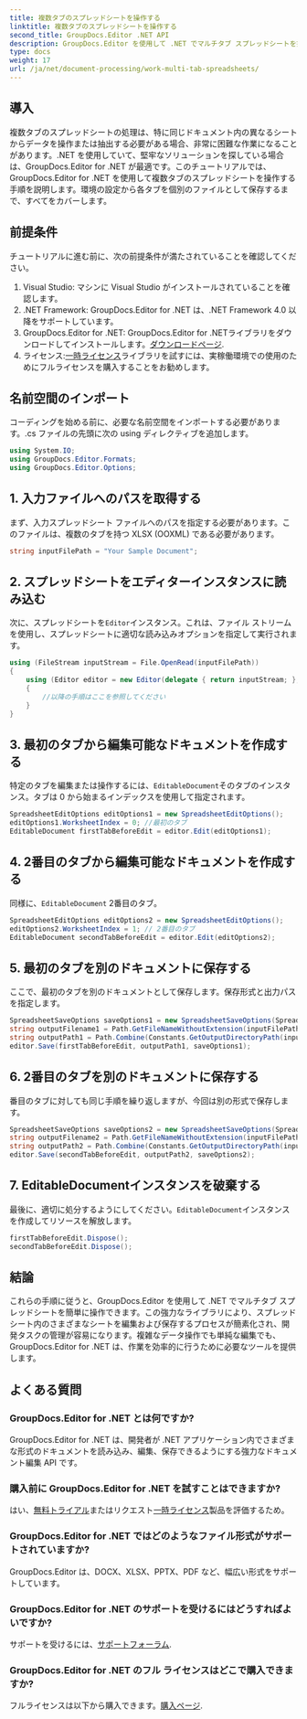 ```yaml
---
title: 複数タブのスプレッドシートを操作する
linktitle: 複数タブのスプレッドシートを操作する
second_title: GroupDocs.Editor .NET API
description: GroupDocs.Editor を使用して .NET でマルチタブ スプレッドシートを操作する方法を学びます。ステップ バイ ステップ ガイド、コード例、ベスト プラクティスが含まれています。
type: docs
weight: 17
url: /ja/net/document-processing/work-multi-tab-spreadsheets/
---
```

## 導入
複数タブのスプレッドシートの処理は、特に同じドキュメント内の異なるシートからデータを操作または抽出する必要がある場合、非常に困難な作業になることがあります。.NET を使用していて、堅牢なソリューションを探している場合は、GroupDocs.Editor for .NET が最適です。このチュートリアルでは、GroupDocs.Editor for .NET を使用して複数タブのスプレッドシートを操作する手順を説明します。環境の設定から各タブを個別のファイルとして保存するまで、すべてをカバーします。
## 前提条件
チュートリアルに進む前に、次の前提条件が満たされていることを確認してください。
1. Visual Studio: マシンに Visual Studio がインストールされていることを確認します。
2. .NET Framework: GroupDocs.Editor for .NET は、.NET Framework 4.0 以降をサポートしています。
3. GroupDocs.Editor for .NET: GroupDocs.Editor for .NETライブラリをダウンロードしてインストールします。[ダウンロードページ](https://releases.groupdocs.com/editor/net/).
4. ライセンス:[一時ライセンス](https://purchase.groupdocs.com/temporary-license/)ライブラリを試すには、実稼働環境での使用のためにフルライセンスを購入することをお勧めします。
## 名前空間のインポート
コーディングを始める前に、必要な名前空間をインポートする必要があります。.cs ファイルの先頭に次の using ディレクティブを追加します。
```csharp
using System.IO;
using GroupDocs.Editor.Formats;
using GroupDocs.Editor.Options;
```
## 1. 入力ファイルへのパスを取得する
まず、入力スプレッドシート ファイルへのパスを指定する必要があります。このファイルは、複数のタブを持つ XLSX (OOXML) である必要があります。
```csharp
string inputFilePath = "Your Sample Document";
```
## 2. スプレッドシートをエディターインスタンスに読み込む
次に、スプレッドシートを`Editor`インスタンス。これは、ファイル ストリームを使用し、スプレッドシートに適切な読み込みオプションを指定して実行されます。
```csharp
using (FileStream inputStream = File.OpenRead(inputFilePath))
{
    using (Editor editor = new Editor(delegate { return inputStream; }, delegate { return new SpreadsheetLoadOptions(); }))
    {
        //以降の手順はここを参照してください
    }
}
```
## 3. 最初のタブから編集可能なドキュメントを作成する
特定のタブを編集または操作するには、`EditableDocument`そのタブのインスタンス。タブは 0 から始まるインデックスを使用して指定されます。
```csharp
SpreadsheetEditOptions editOptions1 = new SpreadsheetEditOptions();
editOptions1.WorksheetIndex = 0; //最初のタブ
EditableDocument firstTabBeforeEdit = editor.Edit(editOptions1);
```
## 4. 2番目のタブから編集可能なドキュメントを作成する
同様に、`EditableDocument` 2番目のタブ。
```csharp
SpreadsheetEditOptions editOptions2 = new SpreadsheetEditOptions();
editOptions2.WorksheetIndex = 1; // 2番目のタブ
EditableDocument secondTabBeforeEdit = editor.Edit(editOptions2);
```
## 5. 最初のタブを別のドキュメントに保存する
ここで、最初のタブを別のドキュメントとして保存します。保存形式と出力パスを指定します。
```csharp
SpreadsheetSaveOptions saveOptions1 = new SpreadsheetSaveOptions(SpreadsheetFormats.Xlsm);
string outputFilename1 = Path.GetFileNameWithoutExtension(inputFilePath) + "_tab1.xlsm";
string outputPath1 = Path.Combine(Constants.GetOutputDirectoryPath(inputFilePath), outputFilename1);
editor.Save(firstTabBeforeEdit, outputPath1, saveOptions1);
```
## 6. 2番目のタブを別のドキュメントに保存する
番目のタブに対しても同じ手順を繰り返しますが、今回は別の形式で保存します。
```csharp
SpreadsheetSaveOptions saveOptions2 = new SpreadsheetSaveOptions(SpreadsheetFormats.Xlsb);
string outputFilename2 = Path.GetFileNameWithoutExtension(inputFilePath) + "_tab2.xlsb";
string outputPath2 = Path.Combine(Constants.GetOutputDirectoryPath(inputFilePath), outputFilename2);
editor.Save(secondTabBeforeEdit, outputPath2, saveOptions2);
```
## 7. EditableDocumentインスタンスを破棄する
最後に、適切に処分するようにしてください。`EditableDocument`インスタンスを作成してリソースを解放します。
```csharp
firstTabBeforeEdit.Dispose();
secondTabBeforeEdit.Dispose();
```

## 結論
これらの手順に従うと、GroupDocs.Editor を使用して .NET でマルチタブ スプレッドシートを簡単に操作できます。この強力なライブラリにより、スプレッドシート内のさまざまなシートを編集および保存するプロセスが簡素化され、開発タスクの管理が容易になります。複雑なデータ操作でも単純な編集でも、GroupDocs.Editor for .NET は、作業を効率的に行うために必要なツールを提供します。
## よくある質問
### GroupDocs.Editor for .NET とは何ですか?
GroupDocs.Editor for .NET は、開発者が .NET アプリケーション内でさまざまな形式のドキュメントを読み込み、編集、保存できるようにする強力なドキュメント編集 API です。
### 購入前に GroupDocs.Editor for .NET を試すことはできますか?
はい、[無料トライアル](https://releases.groupdocs.com/)またはリクエスト[一時ライセンス](https://purchase.groupdocs.com/temporary-license/)製品を評価するため。
### GroupDocs.Editor for .NET ではどのようなファイル形式がサポートされていますか?
GroupDocs.Editor は、DOCX、XLSX、PPTX、PDF など、幅広い形式をサポートしています。
### GroupDocs.Editor for .NET のサポートを受けるにはどうすればよいですか?
サポートを受けるには、[サポートフォーラム](https://forum.groupdocs.com/c/editor/20).
### GroupDocs.Editor for .NET のフル ライセンスはどこで購入できますか?
フルライセンスは以下から購入できます。[購入ページ](https://purchase.groupdocs.com/buy).